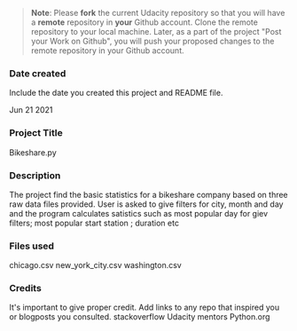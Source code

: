 >**Note**: Please **fork** the current Udacity repository so that you will have a **remote** repository in **your** Github account. Clone the remote repository to your local machine. Later, as a part of the project "Post your Work on Github", you will push your proposed changes to the remote repository in your Github account.

### Date created
Include the date you created this project and README file.

Jun 21 2021

### Project Title
Bikeshare.py

### Description
The project find the basic statistics for a bikeshare company based on three raw data files provided. User is asked to give filters for city, month and day and the program calculates satistics such as most popular day for giev filters; most popular start station ; duration etc

### Files used
chicago.csv
new_york_city.csv
washington.csv
### Credits
It's important to give proper credit. Add links to any repo that inspired you or blogposts you consulted.
stackoverflow
Udacity mentors
Python.org

